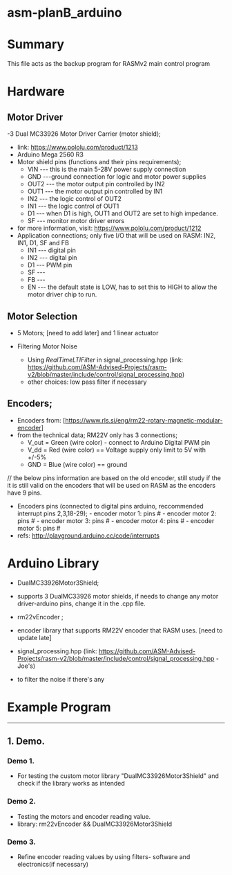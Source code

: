 # asm-planB_arduino

# Summary
This file acts as the backup program for RASMv2 main control program

# Hardware
## Motor Driver
-3 Dual MC33926 Motor Driver Carrier (motor shield);
 - link: https://www.pololu.com/product/1213
 - Arduino Mega 2560 R3
  - Motor shield pins (functions and their pins requirements);
    * VIN --- this is the main 5-28V power supply connection
    * GND ---ground connection for logic and motor power supplies
    * OUT2 --- the motor output pin controlled by IN2
    * OUT1 --- the motor output pin controlled by IN1
    * IN2 --- the logic control of OUT2
    * IN1 --- the logic control of OUT1
    * D1 --- when D1 is high, OUT1 and OUT2 are set to high impedance.
    * SF --- monitor motor driver errors
   - for more information, visit: https://www.pololu.com/product/1212
  - Application connections; only five I/O that will be used on RASM: IN2, IN1, D1, SF and FB
    * IN1 --- digital pin
    * IN2 --- digital pin
    * D1 --- PWM pin
    * SF --- 
    * FB ---
    * EN --- the default state is LOW, has to set this to HIGH to allow the motor driver chip to run.

## Motor Selection
- 5 Motors; [need to add later] and 1 linear actuator

- Filtering Motor Noise
  * Using *RealTimeLTIFilter* in signal_processing.hpp (link: https://github.com/ASM-Advised-Projects/rasm-v2/blob/master/include/control/signal_processing.hpp)
  * other choices: low pass filter if necessary
  
## Encoders;
   * Encoders from: [https://www.rls.si/eng/rm22-rotary-magnetic-modular-encoder] 
   * from the technical data; RM22V only has 3 connections; 
     - V_out = Green (wire color) - connect to Arduino Digital PWM pin
     - V_dd = Red (wire color) == Voltage supply only limit to 5V with +/-5%
     - GND = Blue (wire color) == ground
     
   // the below pins information are based on the old encoder, still study if the it is still valid on the encoders that will be used on RASM as the encoders have 9 pins. 
   * Encoders pins (connected to digital pins arduino, reccommended interrupt pins 2,3,18-29);
    - encoder motor 1: pins #
    - encoder motor 2: pins #
    - encoder motor 3: pins #
    - encoder motor 4: pins # 
    - encoder motor 5: pins #
   * refs: http://playground.arduino.cc/code/interrupts
    
# Arduino Library
* DualMC33926Motor3Shield; 
 - supports 3 DualMC33926 motor shields, if needs to change any motor driver-arduino pins, change it in the .cpp file.
* rm22vEncoder ;
 - encoder library that supports RM22V encoder that RASM uses. [need to update late]
* signal_processing.hpp (link: https://github.com/ASM-Advised-Projects/rasm-v2/blob/master/include/control/signal_processing.hpp - Joe's)
 - to filter the noise if there's any  
  # Example Program
---------------
## 1. Demo.
 ### Demo 1.
 * For testing the custom motor library "DualMC33926Motor3Shield" and check if the library works as intended
 
 ### Demo 2.
 * Testing the motors and encoder reading value. 
 * library: rm22vEncoder && DualMC33926Motor3Shield

 ### Demo 3.
 * Refine encoder reading values by using filters- software and electronics(if necessary)

